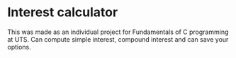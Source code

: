 # Interest calculator
This was made as an individual project for Fundamentals of C programming at UTS.
Can compute simple interest, compound interest and can save your options.
